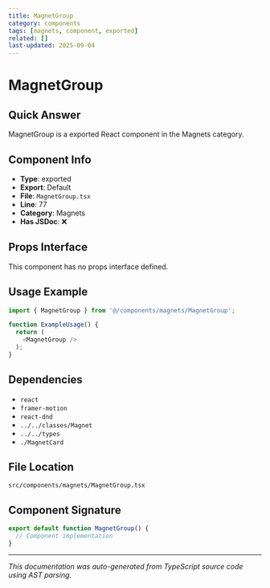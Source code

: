 ```yaml
---
title: MagnetGroup
category: components
tags: [magnets, component, exported]
related: []
last-updated: 2025-09-04
---
```


# MagnetGroup

## Quick Answer
MagnetGroup is a exported React component in the Magnets category.

## Component Info

- **Type**: exported
- **Export**: Default
- **File**: `MagnetGroup.tsx`
- **Line**: 77
- **Category**: Magnets
- **Has JSDoc**: ❌

## Props Interface

This component has no props interface defined.

## Usage Example

```typescript
import { MagnetGroup } from '@/components/magnets/MagnetGroup';

function ExampleUsage() {
  return (
    <MagnetGroup />
  );
}
```

## Dependencies


- `react`
- `framer-motion`
- `react-dnd`
- `../../classes/Magnet`
- `../../types`
- `./MagnetCard`


## File Location

`src/components/magnets/MagnetGroup.tsx`

## Component Signature

```typescript
export default function MagnetGroup() { 
  // Component implementation
}
```

---

*This documentation was auto-generated from TypeScript source code using AST parsing.*